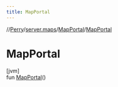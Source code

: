 ```yaml
---
title: MapPortal
---
```

//[Perry](../../../index.html)/[server.maps](../index.html)/[MapPortal](index.html)/[MapPortal](-map-portal.html)



# MapPortal



[jvm]\
fun [MapPortal](-map-portal.html)()




